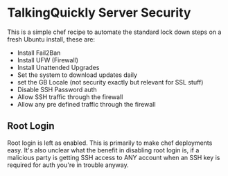 # TalkingQuickly Server Security

This is a simple chef recipe to automate the standard lock down steps on a fresh Ubuntu install, these are:

- Install Fail2Ban
- Install UFW (Firewall)
- Install Unattended Upgrades
- Set the system to download updates daily
- set the GB Locale (not security exactly but relevant for SSL stuff)
- Disable SSH Password auth
- Allow SSH traffic through the firewall
- Allow any pre defined traffic through the firewall

## Root Login

Root login is left as enabled. This is primarily to make chef
deployments easy. It's also unclear what the benefit in disabling root
login is, if a malicious party is getting SSH access to ANY account when
an SSH key is required for auth you're in trouble anyway. 
